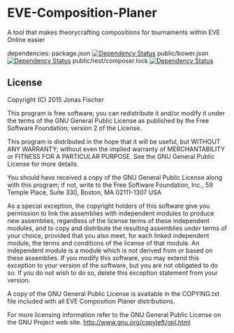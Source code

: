 # EVE-Composition-Planer
A tool that makes theorycrafting compositions for tournaments within EVE Online easier

dependencies:
package.json [![Dependency Status](https://www.versioneye.com/user/projects/56087db55a262f001a0001a4/badge.svg?style=flat)](https://www.versioneye.com/user/projects/56087db55a262f001a0001a4)
public/bower.json [![Dependency Status](https://www.versioneye.com/user/projects/56086d745a262f001a000185/badge.svg?style=flat)](https://www.versioneye.com/user/projects/56086d745a262f001a000185)
public/rest/composer.lock [![Dependency Status](https://www.versioneye.com/user/projects/56086d825a262f001e00038c/badge.svg?style=flat)](https://www.versioneye.com/user/projects/56086d825a262f001e00038c)


License
-------
Copyright (C) 2015 Jonas Fischer

This program is free software; you can redistribute it and/or modify it under the terms of the GNU General Public License as published by the Free Software Foundation; version 2 of the License.

This program is distributed in the hope that it will be useful, but WITHOUT ANY WARRANTY; without even the implied warranty of MERCHANTABILITY or FITNESS FOR A PARTICULAR PURPOSE. See the GNU General Public License for more details.

You should have received a copy of the GNU General Public License along with this program; if not, write to the Free Software Foundation, Inc., 59 Temple Place, Suite 330, Boston, MA 02111-1307 USA

As a special exception, the copyright holders of this software give you permission to link the assemblies with independent modules to produce new assemblies, regardless of the license terms of these independent modules, and to copy and distribute the resulting assemblies under terms of your choice, provided that you also meet, for each linked independent module, the terms and conditions of the license of that module. An independent module is a module which is not derived from or based on these assemblies. If you modify this software, you may extend this exception to your version of the software, but you are not obligated to do so. If you do not wish to do so, delete this exception statement from your version.

A copy of the GNU General Public License is available in the COPYING.txt file included with all EVE Composition Planer distributions.

For more licensing information refer to the GNU General Public License on the GNU Project web site. http://www.gnu.org/copyleft/gpl.html